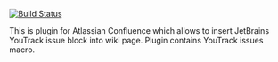[![Build Status](https://travis-ci.org/misha-plus/ytissues-confluence.svg?branch=master)](https://travis-ci.org/misha-plus/ytissues-confluence)

This is plugin for Atlassian Confluence which allows to insert JetBrains YouTrack issue block into wiki page.
Plugin contains YouTrack issues macro.
